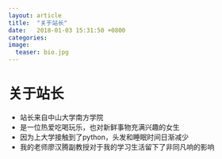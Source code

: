 ```yaml
---
layout: article
title:  "关于站长"
date:   2018-01-03 15:31:50 +0800
categories:
image:
  teaser: bio.jpg
---
```

# 关于站长
- 站长来自中山大学南方学院
- 是一位热爱吃喝玩乐，也对新鲜事物充满兴趣的女生
- 因为上大学接触到了python，头发和睡眠时间日渐减少
- 我的老师廖汉腾副教授对于我的学习生活留下了非同凡响的影响
